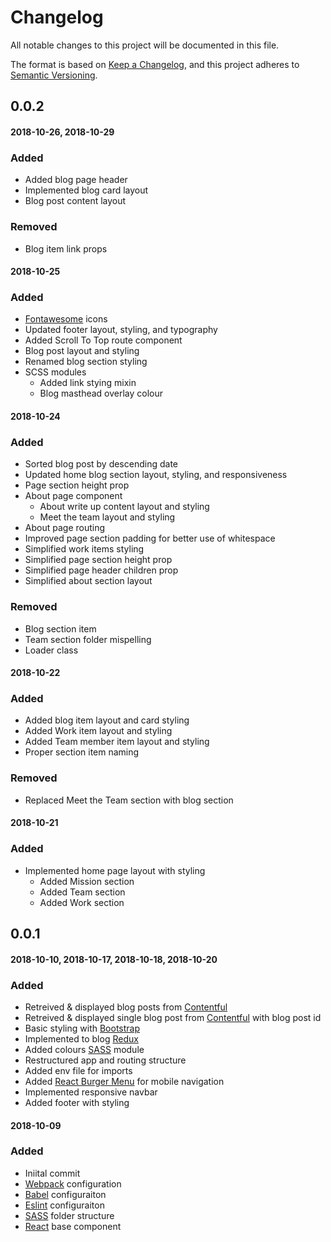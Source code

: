 # Changelog

All notable changes to this project will be documented in this file.

The format is based on [Keep a Changelog](https://keepachangelog.com/en/1.0.0/),
and this project adheres to [Semantic Versioning](https://semver.org/spec/v2.0.0.html).

## 0.0.2

#### 2018-10-26, 2018-10-29

### Added

- Added blog page header
- Implemented blog card layout
- Blog post content layout

### Removed
- Blog item link props

#### 2018-10-25

### Added
- [Fontawesome](https://fontawesome.com/) icons
- Updated footer layout, styling, and typography
- Added Scroll To Top route component
- Blog post layout and styling
- Renamed blog section styling
- SCSS modules
  - Added link stying mixin
  - Blog masthead overlay colour

#### 2018-10-24

### Added

- Sorted blog post by descending date
- Updated home blog section layout, styling, and responsiveness
- Page section height prop
- About page component
  - About write up content layout and styling
  - Meet the team layout and styling
- About page routing
- Improved page section padding for better use of whitespace
- Simplified work items styling
- Simplified page section height prop
- Simplified page header children prop
- Simplified about section layout

### Removed

- Blog section item
- Team section folder mispelling
- Loader class

#### 2018-10-22

### Added

- Added blog item layout and card styling
- Added Work item layout and styling
- Added Team member item layout and styling
- Proper section item naming

### Removed

- Replaced Meet the Team section with blog section

#### 2018-10-21

### Added

- Implemented home page layout with styling
  - Added Mission section
  - Added Team section
  - Added Work section

## 0.0.1

#### 2018-10-10, 2018-10-17, 2018-10-18, 2018-10-20

### Added

- Retreived & displayed blog posts from [Contentful](https://www.contentful.com/)
- Retreived & displayed single blog post from [Contentful](https://www.contentful.com/) with blog post id
- Basic styling with [Bootstrap](https://getbootstrap.com)
- Implemented to blog [Redux](https://redux.js.org)
- Added colours [SASS](https://sass-lang.com/) module
- Restructured app and routing structure
- Added env file for imports
- Added [React Burger Menu](http://negomi.github.io/react-burger-menu/) for mobile navigation
- Implemented responsive navbar
- Added footer with styling

#### 2018-10-09

### Added

- Iniital commit
- [Webpack](https://webpack.js.org/) configuration
- [Babel](https://babeljs.io/) configuraiton
- [Eslint](https://eslint.org/) configuraiton
- [SASS](https://sass-lang.com/) folder structure
- [React](https://reactjs.org/) base component
